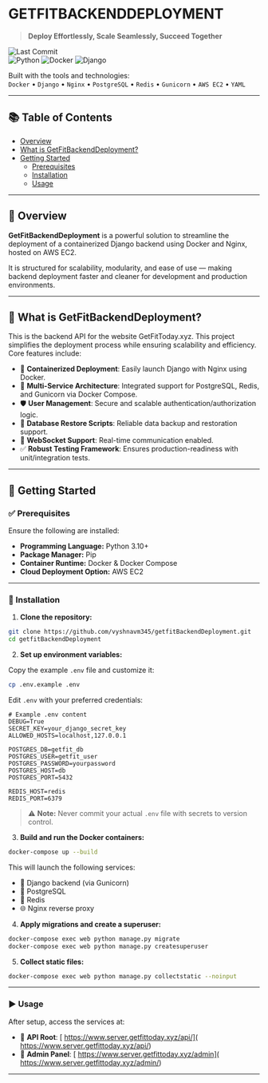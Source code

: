 # GETFITBACKENDDEPLOYMENT

> **Deploy Effortlessly, Scale Seamlessly, Succeed Together**

![Last Commit](https://img.shields.io/github/last-commit/vyshnavm345/getfitBackendDeployment)  
![Python](https://img.shields.io/badge/python-3.10%2B-blue) ![Docker](https://img.shields.io/badge/docker-✅-blue) ![Django](https://img.shields.io/badge/django-REST-green)

Built with the tools and technologies:  
`Docker` • `Django` • `Nginx` • `PostgreSQL` • `Redis` • `Gunicorn` • `AWS EC2` • `YAML`

---

## 📚 Table of Contents

- [Overview](#overview)
- [What is GetFitBackendDeployment?](#why-getfitbackenddeployment)
- [Getting Started](#getting-started)
  - [Prerequisites](#prerequisites)
  - [Installation](#installation)
  - [Usage](#usage)

---

## 🧭 Overview

**GetFitBackendDeployment** is a powerful solution to streamline the deployment of a containerized Django backend using Docker and Nginx, hosted on AWS EC2.

It is structured for scalability, modularity, and ease of use — making backend deployment faster and cleaner for development and production environments.

---

## 🚀 What is GetFitBackendDeployment?

This is the backend API for the website GetFitToday.xyz. This project simplifies the deployment process while ensuring scalability and efficiency. Core features include:

- 🚢 **Containerized Deployment**: Easily launch Django with Nginx using Docker.
- 🔄 **Multi-Service Architecture**: Integrated support for PostgreSQL, Redis, and Gunicorn via Docker Compose.
- 🛡️ **User Management**: Secure and scalable authentication/authorization logic.
- 💾 **Database Restore Scripts**: Reliable data backup and restoration support.
- 💬 **WebSocket Support**: Real-time communication enabled.
- ✅ **Robust Testing Framework**: Ensures production-readiness with unit/integration tests.

---

## 🏁 Getting Started

### ✅ Prerequisites

Ensure the following are installed:

- **Programming Language:** Python 3.10+
- **Package Manager:** Pip
- **Container Runtime:** Docker & Docker Compose
- **Cloud Deployment Option:** AWS EC2

---

### 🧰 Installation

1. **Clone the repository:**

```bash
git clone https://github.com/vyshnavm345/getfitBackendDeployment.git
cd getfitBackendDeployment
```

2. **Set up environment variables:**

Copy the example `.env` file and customize it:

```bash
cp .env.example .env
```

Edit `.env` with your preferred credentials:

```env
# Example .env content
DEBUG=True
SECRET_KEY=your_django_secret_key
ALLOWED_HOSTS=localhost,127.0.0.1

POSTGRES_DB=getfit_db
POSTGRES_USER=getfit_user
POSTGRES_PASSWORD=yourpassword
POSTGRES_HOST=db
POSTGRES_PORT=5432

REDIS_HOST=redis
REDIS_PORT=6379
```

> ⚠️ **Note:** Never commit your actual `.env` file with secrets to version control.

3. **Build and run the Docker containers:**

```bash
docker-compose up --build
```

This will launch the following services:

- 🚀 Django backend (via Gunicorn)
- 🐘 PostgreSQL
- 🔁 Redis
- 🌐 Nginx reverse proxy

4. **Apply migrations and create a superuser:**

```bash
docker-compose exec web python manage.py migrate
docker-compose exec web python manage.py createsuperuser
```

5. **Collect static files:**

```bash
docker-compose exec web python manage.py collectstatic --noinput
```

---

### ▶️ Usage

After setup, access the services at:

- 🧠 **API Root**: [
https://www.server.getfittoday.xyz/api/](
https://www.server.getfittoday.xyz/api/)
- 🔐 **Admin Panel**: [
https://www.server.getfittoday.xyz/admin](
https://www.server.getfittoday.xyz/admin/)
---
